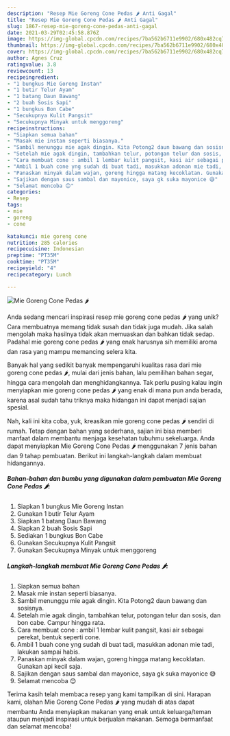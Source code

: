 ```yaml
---
description: "Resep Mie Goreng Cone Pedas 🌶 Anti Gagal"
title: "Resep Mie Goreng Cone Pedas 🌶 Anti Gagal"
slug: 1867-resep-mie-goreng-cone-pedas-anti-gagal
date: 2021-03-29T02:45:58.876Z
image: https://img-global.cpcdn.com/recipes/7ba562b6711e9902/680x482cq70/mie-goreng-cone-pedas-🌶-foto-resep-utama.jpg
thumbnail: https://img-global.cpcdn.com/recipes/7ba562b6711e9902/680x482cq70/mie-goreng-cone-pedas-🌶-foto-resep-utama.jpg
cover: https://img-global.cpcdn.com/recipes/7ba562b6711e9902/680x482cq70/mie-goreng-cone-pedas-🌶-foto-resep-utama.jpg
author: Agnes Cruz
ratingvalue: 3.8
reviewcount: 13
recipeingredient:
- "1 bungkus Mie Goreng Instan"
- "1 butir Telur Ayam"
- "1 batang Daun Bawang"
- "2 buah Sosis Sapi"
- "1 bungkus Bon Cabe"
- "Secukupnya Kulit Pangsit"
- "Secukupnya Minyak untuk menggoreng"
recipeinstructions:
- "Siapkan semua bahan"
- "Masak mie instan seperti biasanya."
- "Sambil menunggu mie agak dingin. Kita Potong2 daun bawang dan sosisnya."
- "Setelah mie agak dingin, tambahkan telur, potongan telur dan sosis, dan bon cabe. Campur hingga rata."
- "Cara membuat cone : ambil 1 lembar kulit pangsit, kasi air sebagai perekat, bentuk seperti cone."
- "Ambil 1 buah cone yng sudah di buat tadi, masukkan adonan mie tadi, lakukan sampai habis."
- "Panaskan minyak dalam wajan, goreng hingga matang kecoklatan. Gunakan api kecil saja."
- "Sajikan dengan saus sambal dan mayonice, saya gk suka mayonice 😅"
- "Selamat mencoba 😊"
categories:
- Resep
tags:
- mie
- goreng
- cone

katakunci: mie goreng cone 
nutrition: 285 calories
recipecuisine: Indonesian
preptime: "PT35M"
cooktime: "PT35M"
recipeyield: "4"
recipecategory: Lunch

---
```



![Mie Goreng Cone Pedas 🌶](https://img-global.cpcdn.com/recipes/7ba562b6711e9902/680x482cq70/mie-goreng-cone-pedas-🌶-foto-resep-utama.jpg)

Anda sedang mencari inspirasi resep mie goreng cone pedas 🌶 yang unik? Cara membuatnya memang tidak susah dan tidak juga mudah. Jika salah mengolah maka hasilnya tidak akan memuaskan dan bahkan tidak sedap. Padahal mie goreng cone pedas 🌶 yang enak harusnya sih memiliki aroma dan rasa yang mampu memancing selera kita.

Banyak hal yang sedikit banyak mempengaruhi kualitas rasa dari mie goreng cone pedas 🌶, mulai dari jenis bahan, lalu pemilihan bahan segar, hingga cara mengolah dan menghidangkannya. Tak perlu pusing kalau ingin menyiapkan mie goreng cone pedas 🌶 yang enak di mana pun anda berada, karena asal sudah tahu triknya maka hidangan ini dapat menjadi sajian spesial.




Nah, kali ini kita coba, yuk, kreasikan mie goreng cone pedas 🌶 sendiri di rumah. Tetap dengan bahan yang sederhana, sajian ini bisa memberi manfaat dalam membantu menjaga kesehatan tubuhmu sekeluarga. Anda dapat menyiapkan Mie Goreng Cone Pedas 🌶 menggunakan 7 jenis bahan dan 9 tahap pembuatan. Berikut ini langkah-langkah dalam membuat hidangannya.

<!--inarticleads1-->

##### Bahan-bahan dan bumbu yang digunakan dalam pembuatan Mie Goreng Cone Pedas 🌶:

1. Siapkan 1 bungkus Mie Goreng Instan
1. Gunakan 1 butir Telur Ayam
1. Siapkan 1 batang Daun Bawang
1. Siapkan 2 buah Sosis Sapi
1. Sediakan 1 bungkus Bon Cabe
1. Gunakan Secukupnya Kulit Pangsit
1. Gunakan Secukupnya Minyak untuk menggoreng




<!--inarticleads2-->

##### Langkah-langkah membuat Mie Goreng Cone Pedas 🌶:

1. Siapkan semua bahan
1. Masak mie instan seperti biasanya.
1. Sambil menunggu mie agak dingin. Kita Potong2 daun bawang dan sosisnya.
1. Setelah mie agak dingin, tambahkan telur, potongan telur dan sosis, dan bon cabe. Campur hingga rata.
1. Cara membuat cone : ambil 1 lembar kulit pangsit, kasi air sebagai perekat, bentuk seperti cone.
1. Ambil 1 buah cone yng sudah di buat tadi, masukkan adonan mie tadi, lakukan sampai habis.
1. Panaskan minyak dalam wajan, goreng hingga matang kecoklatan. Gunakan api kecil saja.
1. Sajikan dengan saus sambal dan mayonice, saya gk suka mayonice 😅
1. Selamat mencoba 😊




Terima kasih telah membaca resep yang kami tampilkan di sini. Harapan kami, olahan Mie Goreng Cone Pedas 🌶 yang mudah di atas dapat membantu Anda menyiapkan makanan yang enak untuk keluarga/teman ataupun menjadi inspirasi untuk berjualan makanan. Semoga bermanfaat dan selamat mencoba!

